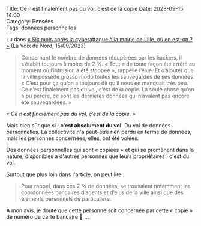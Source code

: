 Title: Ce n’est finalement pas du vol, c’est de la copie
Date: 2023-09-15 14:00  
Category: Pensées  
Tags: données personnelles

Lu dans [« Six mois après la cyberattaque à la mairie de Lille, où en est-on ? »](https://www.lavoixdunord.fr/1373238/article/2023-09-15/six-mois-apres-la-cyberattaque-la-mairie-de-lille-ou-en-est) (La Voix du Nord, 15/09/2023)

> Concernant le nombre de données récupérées par les hackers, il s’établit toujours à moins de 2 %. « Tout a de toute façon été arrêté au moment où l’intrusion a été stoppée », rappelle l’élue. Et d’ajouter que la ville possède grosso modo toutes les sauvegardes de ses données. « C’est pour ça qu’on a toujours dit qu’il nous en manquait très peu. Ce n’est finalement pas du vol, c’est de la copie. La seule chose qu’on a pu perdre, ce sont les dernières données qui n’avaient pas encore été sauvegardées. »

_« Ce n’est finalement pas du vol, c’est de la copie. »_

Mais bien sûr que si : **c'est absolument du vol**. Du vol de données personnelles. La collectivité n'a peut-être rien perdu en terme de données, mais les personnes concernées, elles, ont été volées.

Des données personnelles qui sont « copiées » et qui se promènent dans la nature, disponibles à d'autres personnes que leurs propriétaires : c'est du vol. 

Surtout que plus loin dans l'article, on peut lire : 

> Pour rappel, dans ces 2 % de données, se trouvaient notamment les coordonnées bancaires d’agents et d’élus de la ville ainsi que des éléments personnels de particuliers.

À mon avis, je doute que cette personne soit concernée par cette « copie » de numéro de carte bancaire 😬 ... 